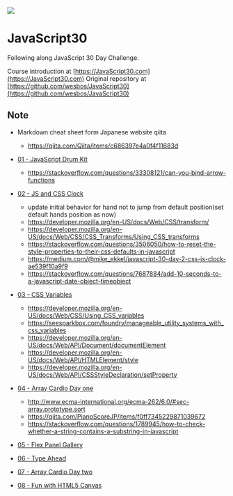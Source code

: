 ![](https://javascript30.com/images/JS3-social-share.png)

# JavaScript30

Following along JavaScript 30 Day Challenge.

Course introduction at [https://JavaScript30.com](https://JavaScript30.com)
Original repository at [https://github.com/wesbos/JavaScript30](https://github.com/wesbos/JavaScript30)

## Note

* Markdown cheat sheet form Japanese website qiita

  * https://qiita.com/Qiita/items/c686397e4a0f4f11683d

* [01 - JavaScript Drum Kit](https://mdmss37.github.io/JavaScript30/01%20-%20JavaScript%20Drum%20Kit/)

  * https://stackoverflow.com/questions/33308121/can-you-bind-arrow-functions

* [02 - JS and CSS Clock](https://mdmss37.github.io/JavaScript30/02%20-%20JS%20and%20CSS%20Clock/)

  * update initial behavior for hand not to jump from default position(set default hands position as now)
  * <https://developer.mozilla.org/en-US/docs/Web/CSS/transform/>
  * https://developer.mozilla.org/en-US/docs/Web/CSS/CSS_Transforms/Using_CSS_transforms
  * https://stackoverflow.com/questions/3506050/how-to-reset-the-style-properties-to-their-css-defaults-in-javascript
  * https://medium.com/@mike_ekkel/javascript-30-day-2-css-js-clock-ae539f10a9f9
  * https://stackoverflow.com/questions/7687884/add-10-seconds-to-a-javascript-date-object-timeobject

* [03 - CSS Variables](https://mdmss37.github.io/JavaScript30/03%20-%20CSS%20Variables/)

  * https://developer.mozilla.org/en-US/docs/Web/CSS/Using_CSS_variables
  * https://seesparkbox.com/foundry/manageable_utility_systems_with_css_variables
  * https://developer.mozilla.org/en-US/docs/Web/API/Document/documentElement
  * https://developer.mozilla.org/en-US/docs/Web/API/HTMLElement/style
  * https://developer.mozilla.org/en-US/docs/Web/API/CSSStyleDeclaration/setProperty

* [04 - Array Cardio Day one](https://mdmss37.github.io/JavaScript30/04%20-%20Array%20Cardio%20Day%20one/)

  * http://www.ecma-international.org/ecma-262/6.0/#sec-array.prototype.sort
  * https://qiita.com/PianoScoreJP/items/f0ff7345229871039672
  * https://stackoverflow.com/questions/1789945/how-to-check-whether-a-string-contains-a-substring-in-javascript

* [05 - Flex Panel Gallery](https://mdmss37.github.io/JavaScript30/05%20-%20Flex%20Panel%20Gallery/)
* [06 - Type Ahead](https://mdmss37.github.io/JavaScript30/06%20-%20Type%20Ahead/)
* [07 - Array Cardio Day two](https://mdmss37.github.io/JavaScript30/07%20-%20Array%20Cardio%20Day%20two)
* [08 - Fun with HTML5 Canvas](https://mdmss37.github.io/JavaScript30/08%20-%20Fun%20with%20HTML5%20Canvas/)



